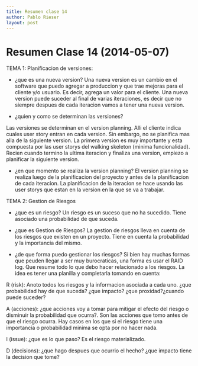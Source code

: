 ```yaml
---
title: Resumen clase 14
author: Pablo Rieser
layout: post
---
```


Resumen Clase 14 (2014-05-07)
===============

TEMA 1: Planificacion de versiones:

* ¿que es una nueva version?
Una nueva version es un cambio en el software que puedo agregar a produccion y que trae mejoras para el cliente y/o usuario. Es decir, agrega un valor para el cliente. 
Una nueva version puede suceder al final de varias iteraciones, es decir que no siempre despues de cada iteracion vamos a tener una nueva version.

* ¿quien y como se determinan las versiones?

Las versiones se determinan en el version planning. Alli el cliente indica cuales user story entran en cada version. Sin embargo, no se planifica mas alla de la siguiente version. 
La primera version es muy importante y esta compuesta por las user storys del walking skeleton (minima funcionalidad).
Recien cuando termino la ultima iteracion y finaliza una version, empiezo a planificar la siguiente version.

* ¿en que momento se realiza la version planning?
El version planning se realiza luego de la planificacion del proyecto y antes de la planificacion de cada iteracion.
La planificacion de la iteracion se hace usando las user storys que estan en la version en la que se va a trabajar.

TEMA 2: Gestion de Riesgos

* ¿que es un riesgo?
Un riesgo es un suceso que no ha sucedido.
Tiene asociado una probabilidad de que suceda.

* ¿que es Gestion de Riesgos?
La gestion de riesgos lleva en cuenta de los riesgos que existen en un proyecto. Tiene en cuenta la probabilidad y la importancia del mismo.

* ¿de que forma puedo gestionar los riesgos?
Si bien hay muchas formas que peuden llegar a ser muy burocraticas, una forma es usar el RAID log. Que resume todo lo que debo hacer relacionado a los riesgos. La idea es tener una planilla y completarla tomando en cuenta:

R (risk): Anoto todos los riesgos y la informacion asociada a cada uno. ¿que probabilidad hay de que suceda? ¿que impacto? ¿que proxidad?¿cuando puede suceder?

A (acciones): ¿que acciones voy a tomar para mitigar el efecto del riesgo o disminuir la probabilidad que ocurra?. Son las acciones que tomo antes de que el riesgo ocurra. Hay casos en los que si el riesgo tiene una importancia o probabilidad minima se opta por no hacer nada.

I (issue): ¿que es lo que paso? Es el riesgo materializado.

D (decisions): ¿que hago despues que ocurrio el hecho? ¿que impacto tiene la decision que tome?
